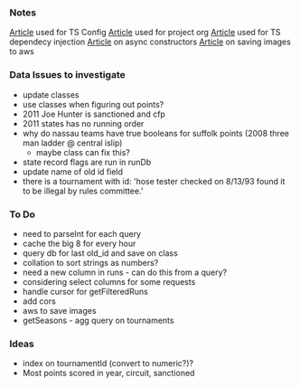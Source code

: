 ### Notes

[Article](https://www.section.io/engineering-education/how-to-use-typescript-with-nodejs/) used for TS Config
[Article](https://dev.to/santypk4/bulletproof-node-js-project-architecture-4epf) used for project org
[Article](https://dev.to/vovaspace/dependency-injection-in-typescript-4mbf) used for TS dependecy injection
[Article](https://dev.to/somedood/the-proper-way-to-write-async-constructors-in-javascript-1o8c#:~:text=The%20static%20async%20factory%20function,the%20indirect%20invocation%20of%20constructor%20.) on async constructors
[Article](https://flaviocopes.com/node-aws-s3-upload-image/) on saving images to aws


### Data Issues to investigate
* update classes
* use classes when figuring out points? 
* 2011 Joe Hunter is sanctioned and cfp
* 2011 states has no running order
* why do nassau teams have true booleans for suffolk points (2008 three man ladder @ central islip)
    * maybe class can fix this? 
* state record flags are run in runDb
* update name of old id field
* there is a tournament with id: 'hose tester checked on 8/13/93 found it to be illegal by rules committee.'

### To Do

* need to parseInt for each query
* cache the big 8 for every hour
* query db for last old_id and save on class
* collation to sort strings as numbers?
* need a new column in runs - can do this from a query? 
* considering select columns for some requests
* handle cursor for getFilteredRuns
* add cors
* aws to save images
* getSeasons - agg query on tournaments

### Ideas
* index on tournamentId (convert to numeric?)?
* Most points scored in year, circuit, sanctioned


